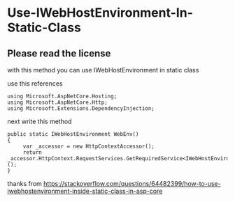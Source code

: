 # Use-IWebHostEnvironment-In-Static-Class
## Please read the license
with this method you can use IWebHostEnvironment in static class


use this references

```
using Microsoft.AspNetCore.Hosting;
using Microsoft.AspNetCore.Http;
using Microsoft.Extensions.DependencyInjection;
```

next write this method
```
public static IWebHostEnvironment WebEnv()
{
     var _accessor = new HttpContextAccessor();
     return _accessor.HttpContext.RequestServices.GetRequiredService<IWebHostEnvironment>();
}
```
thanks from
https://stackoverflow.com/questions/64482399/how-to-use-iwebhostenvironment-inside-static-class-in-asp-core
